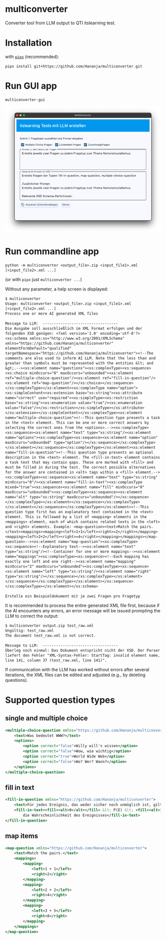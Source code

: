 # multiconverter
Converter tool from LLM output to QTI itslearning test.

# Installation

with [`pipx`](https://pipx.pypa.io) (recommended):

```
pipx install git+https://github.com/Hananja/multiconverter.git
```

# Run GUI app
```shell
multiconverter-gui
```

<div style="overflow-x: auto; white-space: nowrap;">
  <img src="doc/screenshot_1.png" alt="Screenshot Step 1"/>
  <img src="doc/screenshot_2.png" alt="Screenshot Step 2"/>
  <img src="doc/screenshot_3.png" alt="Screenshot Step 3"/>
  <img src="doc/screenshot_4.png" alt="Screenshot Step 4"/>
</div>

# Run commandline app

```
python -m multiconverter <output_file>.zip <input_file1>.xml [<input_file2>.xml ...]
```

(or with `pipx` just `multiconverter ...`)

Without any parameter, a help screen is displayed:

```
$ multiconverter
Usage: multiconverter <output_file>.zip <input_file1>.xml [<input_file2>.xml ...]
Process one or more AI generated XML files

Message to LLM:  ----------------------------------
Die Ausgabe soll ausschließlich im XML Format erfolgen und der folgenden XSD genügen: <?xml version='1.0' encoding='utf-8'?>
<xs:schema xmlns:xs="http://www.w3.org/2001/XMLSchema" xmlns="https://github.com/Hananja/multiconverter" elementFormDefault="qualified" targetNamespace="https://github.com/Hananja/multiconverter"><!--The comments are also used to inform AI LLM. Note that the less than and greater than symbols must be represented with the entities &lt; and &gt;.--><xs:element name="questions"><xs:complexType><xs:sequence><xs:choice minOccurs="0" maxOccurs="unbounded"><xs:element ref="multiple-choice-question"/><xs:element ref="fill-in-question"/><xs:element ref="map-question"/></xs:choice></xs:sequence></xs:complexType></xs:element><xs:complexType name="option"><xs:simpleContent><xs:extension base="xs:string"><xs:attribute name="correct" use="required"><xs:simpleType><xs:restriction base="xs:string"><xs:enumeration value="true"/><xs:enumeration value="false"/></xs:restriction></xs:simpleType></xs:attribute></xs:extension></xs:simpleContent></xs:complexType><xs:element name="multiple-choice-question"><!--This question type presents a task in the <text> element. This can be one or more correct answers by selecting the correct ones from the <options>.--><xs:complexType><xs:sequence><xs:element name="text" type="xs:string"/><xs:element name="options"><xs:complexType><xs:sequence><xs:element name="option" maxOccurs="unbounded" type="option"/></xs:sequence></xs:complexType></xs:element></xs:sequence></xs:complexType></xs:element><xs:element name="fill-in-question"><!--This question type presents an optional description in the <text> element. The <fill-in-text> element contains a task text that may contain gaps. These are marked with <fill> and must be filled in during the test. The correct possible alternatives for the answer are contained in <alt> tags within a <fill> element.--><xs:complexType><xs:sequence><xs:element name="text" type="xs:string" minOccurs="0"/><xs:element name="fill-in-text"><xs:complexType mixed="true"><xs:sequence><xs:element name="fill" minOccurs="0" maxOccurs="unbounded"><xs:complexType><xs:sequence><xs:element name="alt" type="xs:string" maxOccurs="unbounded"/></xs:sequence></xs:complexType></xs:element></xs:sequence></xs:complexType></xs:element></xs:sequence></xs:complexType></xs:element><!--This question type first has an explanatory text contained in the <text> element. This is followed by a list of <mapping> elements in the <mappings> element, each of which contains related texts in the <left> and <right> elements. Example: <map-question><text>Match the pairs.</text><mappings><mapping><left>1+1</left><right>=2</right></mapping><mapping><left>2+2</left><right>=4</right></mapping></mappings></map-question>--><xs:element name="map-question"><xs:complexType><xs:sequence><!--Explanatory text--><xs:element name="text" type="xs:string"/><!--Container for one or more mappings--><xs:element name="mappings"><xs:complexType><xs:sequence><!--Each mapping has exactly one left and one right--><xs:element name="mapping" minOccurs="2" maxOccurs="unbounded"><xs:complexType><xs:sequence><xs:element name="left" type="xs:string"/><xs:element name="right" type="xs:string"/></xs:sequence></xs:complexType></xs:element></xs:sequence></xs:complexType></xs:element></xs:sequence></xs:complexType></xs:element></xs:schema>

Erstelle ein Beispieldokument mit je zwei Fragen pro Fragetyp
```

It is recommended to process the entire generated XML file first, because if the AI encounters any errors, an error
message will be issued prompting the LLM to correct the output:

```
$ multiconverter output.zip test_raw.xml 
Ungültig: test_raw.xml
The document test_raw.xml is not correct.

Message to LLM:  ----------------------------------
Überleg noch einmal: Das Dokument entspricht nicht der XSD. Der Parser liefert den Fehler "XML-Syntax-Fehler: StartTag: invalid element name, line 141, column 37 (test_raw.xml, line 141)".
```

If communication with the LLM has worked without errors after several iterations, the XML files can be edited and
adjusted (e.g., by deleting questions).

# Supported question types

## single and multiple choice
```xml
<multiple-choice-question xmlns="https://github.com/Hananja/multiconverter">
    <text>Was bedeutet WWW?</text>
    <options>
        <option correct="false">Willy will's wissen</option>
        <option correct="false">Wow, wie wichtig</option>
        <option correct="true">World Wide Web</option>
        <option correct="false">Wo? Wer? Wann?</option>
    </options>
</multiple-choice-question>
```

## fill in text
```xml
<fill-in-question xmlns="https://github.com/Hananja/multiconverter">
    <text>Für jedes Ereignis, das weder sicher noch unmöglich ist, gilt: </text>
    <fill-in-text><fill><alt>0</alt></fill> &lt; P(E) &lt; <fill><alt>1</alt></fill> für
        die Wahrscheinlichkeit des Ereignisses</fill-in-text>
</fill-in-question>
```

## map items
```xml
<map-question xmlns="https://github.com/Hananja/multiconverter">
    <text>Match the pairs.</text>
    <mappings>
        <mapping>
            <left>1 + 1</left>
            <right>2</right>
        </mapping>
        <mapping>
            <left>2 + 2</left>
            <right>4</right>
        </mapping>
        <mapping>
            <left>3 + 5</left>
            <right>8</right>
        </mapping>
    </mappings>
</map-question>
```
